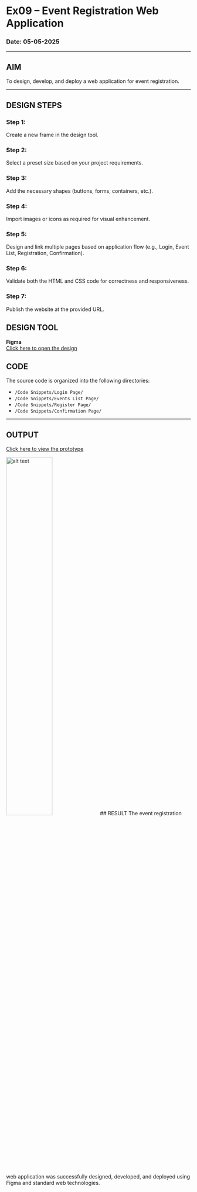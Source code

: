 # Ex09 – Event Registration Web Application  
### **Date:** 05-05-2025  

---
## AIM
To design, develop, and deploy a web application for event registration.

---

## DESIGN STEPS

### Step 1:
Create a new frame in the design tool.

### Step 2:
Select a preset size based on your project requirements.

### Step 3:
Add the necessary shapes (buttons, forms, containers, etc.).

### Step 4:
Import images or icons as required for visual enhancement.

### Step 5:
Design and link multiple pages based on application flow (e.g., Login, Event List, Registration, Confirmation).

### Step 6:
Validate both the HTML and CSS code for correctness and responsiveness.

### Step 7:
Publish the website at the provided URL.


## DESIGN TOOL
**Figma**  
[Click here to open the design](https://www.figma.com/design/csoUV3H3pDTh1vPNc5jI9S/Saveetha-Events?node-id=0-1&t=rcjm4AxqKeyzRHjP-1)



## CODE
The source code is organized into the following directories:

- `/Code Snippets/Login Page/`  
- `/Code Snippets/Events List Page/`  
- `/Code Snippets/Register Page/`  
- `/Code Snippets/Confirmation Page/`  

---

## OUTPUT
[Click here to view the prototype](https://www.figma.com/proto/csoUV3H3pDTh1vPNc5jI9S/Saveetha-Events?node-id=1-89&p=f&t=Jm7tEVd2QsUFqlWh-1&scaling=scale-down&content-scaling=fixed&page-id=0%3A1)


<img src="Output.gif" alt="alt text" width="50%" />
## RESULT
The event registration web application was successfully designed, developed, and deployed using Figma and standard web technologies.
